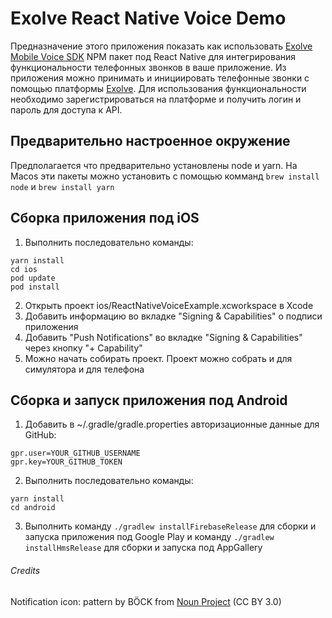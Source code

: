 # Exolve React Native Voice Demo
Предназначение этого приложения показать как использовать [Exolve Mobile Voice SDK](https://www.npmjs.com/package/@exolve/react-native-voice-sdk) NPM пакет под React Native для
интегрирования функциональности телефонных звонков в ваше приложение. Из приложения можно принимать и инициировать телефонные звонки с помощью платформы [Exolve](https://exolve.ru). Для использования функциональности необходимо зарегистрироваться на платформе и получить логин и пароль для доступа к API.

## Предварительно настроенное окружение
Предполагается что предварительно установлены node и yarn. На Macos эти пакеты можно установить с помощью комманд `brew install node` и `brew install yarn`  

## Сборка приложения под iOS
1. Выполнить последовательно команды:
```
yarn install
cd ios
pod update
pod install
```
2. Открыть проект ios/ReactNativeVoiceExample.xcworkspace  в  Xcode
8. Добавить информацию во вкладке "Signing & Capabilities" о подписи приложения
9. Добавить "Push Notifications" во вкладке "Signing & Capabilities" через кнопку "+ Capability"
10. Можно начать собирать проект. Проект можно собрать и для симулятора и для телефона


## Сборка и запуск приложения под Android 

1. Добавить в  ~/.gradle/gradle.properties авторизационные данные для GitHub:
```
gpr.user=YOUR_GITHUB_USERNAME
gpr.key=YOUR_GITHUB_TOKEN
```
2. Выполнить последовательно команды:
```
yarn install
cd android
```
3.  Выполнить команду `./gradlew installFirebaseRelease` для сборки и запуска приложения под Google Play и команду `./gradlew installHmsRelease` для сборки и запуска под AppGallery

###### Credits
Notification icon: pattern by BÖCK from <a href="https://thenounproject.com/browse/icons/term/pattern/" target="_blank" title="pattern Icons">Noun Project</a> (CC BY 3.0)
